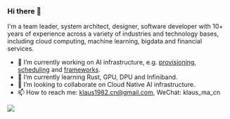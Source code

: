 ### Hi there 👋

I'm a team leader, system architect, designer, software developer with 10+ years of experience across a variety of industries and technology bases, including cloud computing, machine learning, bigdata and financial services.

- 🔭 I’m currently working on AI infrastructure, e.g. [provisioning](https://github.com/xflops/yangtze), [scheduling](http://github.com/volcano-sh/volcano) and [frameworks](http://github.com/xflops/flame).
- 🌱 I’m currently learning Rust, GPU, DPU and Infiniband.
- 👯 I’m looking to collaborate on Cloud Native AI infrastructure.
- 📫 How to reach me: klaus1982.cn@gmail.com, WeChat: klaus_ma_cn

![](https://github-readme-stats.vercel.app/api?username=k82cn&hide_border=true&hide_title=true)
